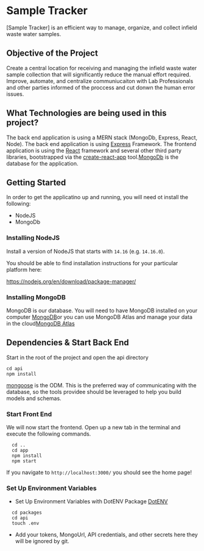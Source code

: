 # Sample Tracker

[Sample Tracker] is an efficient way to manage, organize, and collect infield waste water samples.

## Objective of the Project

Create a central location for receiving and managing the infield waste water sample collection that will significantly reduce the manual effort required.  Improve, automate, and centralize communiucaiton with Lab Professionals and other parties informed of the proccess and cut donwn the human error issues.


## What Technologies are being used in this project?

The back end application is using a MERN stack (MongoDb, Express, React, Node). The back end application is using [Express](https://expressjs.com/) Framework. The frontend application is using the [React](https://reactjs.org/) framework and several other third party libraries, bootstrapped via the [create-react-app](https://github.com/facebook/create-react-app) tool.[MongoDb](https://www.mongodb.com/) is the database for the application.

## Getting Started

In order to get the applicatino up and running, you will need ot install the following:

* NodeJS
* MongoDb

### Installing NodeJS

Install a version of NodeJS that starts with `14.16` (e.g. `14.16.0`).

You should be able to find installation instructions for your particular platform here:

https://nodejs.org/en/download/package-manager/

### Installing MongoDB

MongoDB is our database. You will need to have MongoDB installed on your computer [MongoDB](https://www.mongodb.com/try/download/community)or you can use MongoDB Atlas and manage your data in the cloud[MongoDB Atlas](https://docs.atlas.mongodb.com/getting-started/)

## Dependencies & Start Back End

Start in the root of the project and open the api directory

```
cd api
npm install
```

[mongoose](https://mongoosejs.com/docs/guide.html) is the ODM. This is the preferred way of  communicating with the database, so the tools providee should be leveraged to help you build models and schemas.

### Start Front End

We will now start the frontend. Open up a new tab in the terminal and execute the following commands.

```
  cd ..
  cd app
  npm install
  npm start
```

If you navigate to `http://localhost:3000/` you should see the home page!

### Set Up Environment Variables

- Set Up Environment Variables with DotENV Package [DotENV](https://www.npmjs.com/package/dotenv)

```
  cd packages
  cd api
  touch .env
```

- Add your tokens, MongoUrl, API credentials, and other secrets here they will be ignored by git.